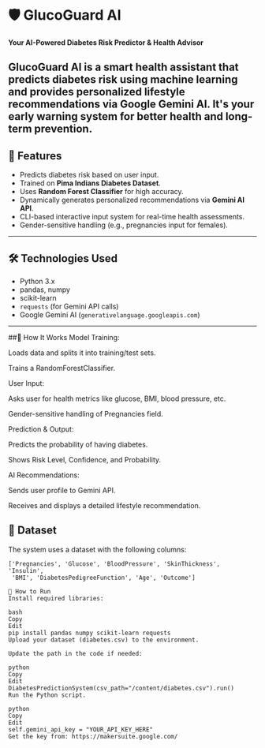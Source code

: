 # 🛡️ GlucoGuard AI

**Your AI-Powered Diabetes Risk Predictor & Health Advisor**

GlucoGuard AI is a smart health assistant that predicts diabetes risk using machine learning and provides personalized lifestyle recommendations via Google Gemini AI. It's your early warning system for better health and long-term prevention.
---

## 📌 Features

- Predicts diabetes risk based on user input.
- Trained on **Pima Indians Diabetes Dataset**.
- Uses **Random Forest Classifier** for high accuracy.
- Dynamically generates personalized recommendations via **Gemini AI API**.
- CLI-based interactive input system for real-time health assessments.
- Gender-sensitive handling (e.g., pregnancies input for females).

---

## 🛠️ Technologies Used

- Python 3.x
- pandas, numpy
- scikit-learn
- `requests` (for Gemini API calls)
- Google Gemini AI (`generativelanguage.googleapis.com`)

---
##🧠 How It Works
Model Training:

Loads data and splits it into training/test sets.

Trains a RandomForestClassifier.

User Input:

Asks user for health metrics like glucose, BMI, blood pressure, etc.

Gender-sensitive handling of Pregnancies field.

Prediction & Output:

Predicts the probability of having diabetes.

Shows Risk Level, Confidence, and Probability.

AI Recommendations:

Sends user profile to Gemini API.

Receives and displays a detailed lifestyle recommendation.
## 📂 Dataset

The system uses a dataset with the following columns:

```text
['Pregnancies', 'Glucose', 'BloodPressure', 'SkinThickness', 'Insulin',
 'BMI', 'DiabetesPedigreeFunction', 'Age', 'Outcome']

🚀 How to Run
Install required libraries:

bash
Copy
Edit
pip install pandas numpy scikit-learn requests
Upload your dataset (diabetes.csv) to the environment.

Update the path in the code if needed:

python
Copy
Edit
DiabetesPredictionSystem(csv_path="/content/diabetes.csv").run()
Run the Python script.

python
Copy
Edit
self.gemini_api_key = "YOUR_API_KEY_HERE"
Get the key from: https://makersuite.google.com/



